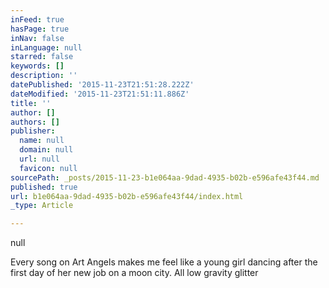 ```yaml
---
inFeed: true
hasPage: true
inNav: false
inLanguage: null
starred: false
keywords: []
description: ''
datePublished: '2015-11-23T21:51:28.222Z'
dateModified: '2015-11-23T21:51:11.886Z'
title: ''
author: []
authors: []
publisher:
  name: null
  domain: null
  url: null
  favicon: null
sourcePath: _posts/2015-11-23-b1e064aa-9dad-4935-b02b-e596afe43f44.md
published: true
url: b1e064aa-9dad-4935-b02b-e596afe43f44/index.html
_type: Article

---
```

null

Every song on Art Angels makes me feel like a
young girl  dancing after the first day of her new job on a moon city. 
All low gravity glitter